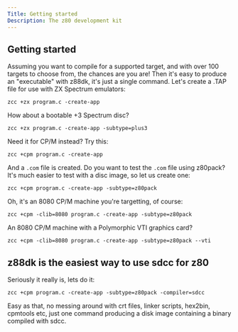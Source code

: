 ```yaml
---
Title: Getting started
Description: The z80 development kit
---
```


## Getting started

Assuming you want to compile for a supported target, and with
over 100 targets to choose from, the chances are you are! Then it's easy to
produce an "executable" with z88dk, it's just a single command. Let's create a .TAP file for use with ZX Spectrum emulators:

```
zcc +zx program.c -create-app
```

How about a bootable +3 Spectrum disc?

```
zcc +zx program.c -create-app -subtype=plus3
```

Need it for CP/M instead? Try this:

```
zcc +cpm program.c -create-app
```

And a `.com` file is created. Do you want to test the `.com` file using
z80pack? It's much easier to test with a disc image, so let us create one:

```
zcc +cpm program.c -create-app -subtype=z80pack
```

Oh, it's an 8080 CP/M machine you're targetting, of course:

```
zcc +cpm -clib=8080 program.c -create-app -subtype=z80pack
```

An 8080 CP/M machine with a Polymorphic VTI graphics card?

```
zcc +cpm -clib=8080 program.c -create-app -subtype=z80pack --vti
```

## z88dk is the easiest way to use sdcc for z80

Seriously it really is, lets do it:

```
zcc +cpm program.c -create-app -subtype=z80pack -compiler=sdcc
```

Easy as that, no messing around with crt files, linker scripts,
hex2bin, cpmtools etc, just one command producing a disk image containing
a binary compiled with sdcc.

